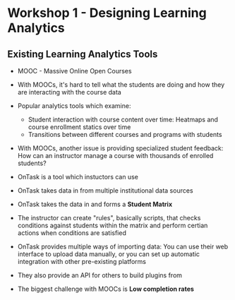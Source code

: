 # Workshop 1 - Designing Learning Analytics 
 
## Existing Learning Analytics Tools 
 
* MOOC - Massive Online Open Courses 
 
* With MOOCs, it's hard to tell what the students are doing and how they are interacting with the course data 
* Popular analytics tools which examine: 
  * Student interaction with course content over time: Heatmaps and course enrollment statics over time 
  * Transitions between different courses and programs with students 
 
* With MOOCs, another issue is providing specialized student feedback: How can an instructor manage a course with thousands of enrolled students? 
* OnTask is a tool which instuctors can use 
* OnTask takes data in from multiple institutional data sources 
* OnTask takes the data in and forms a **Student Matrix** 
* The instructor can create "rules", basically scripts, that checks conditions against students within the matrix and perform certian actions when conditions are satisfied 
* OnTask provides multiple ways of importing data: You can use their web interface to upload data manually, or you can set up automatic integration with other pre-existing platforms 
* They also provide an API for others to build plugins from 
 
* The biggest challenge with MOOCs is **Low completion rates**